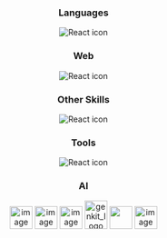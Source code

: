 <h3 align="center"> Languages </h3>
<p align="center">
<img src="https://skillicons.dev/icons?i=cs,dotnet,java,js,ts,html,py" alt="React icon"/>
</p>
<h3 align="center"> Web </h3>
<p align="center">
<img src="https://skillicons.dev/icons?i=electron,webpack,nextjs,tailwind,express,nodejs,react,vite,vue" alt="React icon"/>
</p>
<h3 align="center"> Other Skills </h3>
<p align="center">
  <img src="https://skillicons.dev/icons?i=ai,arduino,raspberrypi,bots,mysql,opencv,prisma,docker,gcp" alt="React icon"/>
</p>
<h3 align="center"> Tools </h3>
<p align="center">
  <img src="https://skillicons.dev/icons?i=idea,rider,pycharm,webstorm,androidstudio,vscode,visualstudio,stackoverflow" alt="React icon"/>
</p>
<h3 align="center"> AI </h3>
<p align="center">
  <img width="40" height="40" alt="image" src="https://github.com/user-attachments/assets/1176bd08-d77e-44dc-afc4-30f51385673e" />
  <img width="40" height="40" alt="image" src="https://github.com/user-attachments/assets/77b5c89a-9b67-4b79-a8f8-aa500cd62f18" />
  <img width="40" height="40" alt="image" src="https://github.com/user-attachments/assets/d670a8cb-953b-4a17-b836-d8521fd09314" />
  <img width="40" height="50" alt="genkit_logo" src="https://github.com/user-attachments/assets/f66e99f3-ef98-4dff-9d41-9fbad4a27e2f" />
  <img height="40" src="https://firebase.google.com/images/icons/firebase_studio.png" />
  <img width="40" height="40" alt="image" src="https://github.com/user-attachments/assets/9a7bc844-4793-4edc-8b42-331559619ec5" />

  
</p>
